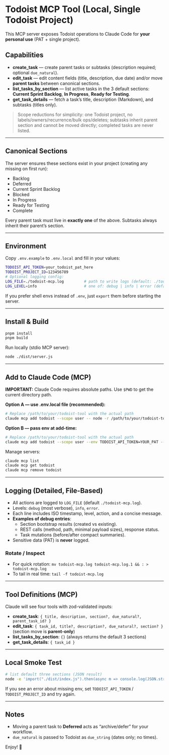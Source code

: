# Todoist MCP Tool (Local, Single Todoist Project)

This MCP server exposes Todoist operations to Claude Code for **your personal use** (PAT + single project).

## Capabilities
- **create_task** — create parent tasks or subtasks (description required; optional `due_natural`).
- **edit_task** — edit content fields (title, description, due date) and/or move **parent tasks** between canonical sections.
- **list_tasks_by_section** — list active tasks in the 3 default sections: **Current Sprint Backlog**, **In Progress**, **Ready for Testing**.
- **get_task_details** — fetch a task’s title, description (Markdown), and subtasks (titles only).

> Scope reductions for simplicity: one Todoist project, no labels/owners/recurrence/bulk ops/deletes; subtasks inherit parent section and cannot be moved directly; completed tasks are never listed.

---

## Canonical Sections
The server ensures these sections exist in your project (creating any missing on first run):

- Backlog
- Deferred
- Current Sprint Backlog
- Blocked
- In Progress
- Ready for Testing
- Complete

Every parent task must live in **exactly one** of the above. Subtasks always inherit their parent’s section.

---

## Environment
Copy `.env.example` to `.env.local` and fill in your values:

```bash
TODOIST_API_TOKEN=your_todoist_pat_here
TODOIST_PROJECT_ID=123456789
# Optional logging config:
LOG_FILE=./todoist-mcp.log         # path to write logs (default: ./todoist-mcp.log)
LOG_LEVEL=info                     # one of: debug | info | error (default: info)
```

If you prefer shell envs instead of `.env`, just `export` them before starting the server.

---

## Install & Build
```bash
pnpm install
pnpm build
```

Run locally (stdio MCP server):
```bash
node ./dist/server.js
```

---

## Add to Claude Code (MCP)

**IMPORTANT:** Claude Code requires absolute paths. Use `$PWD` to get the current directory path.

**Option A — use .env.local file (recommended):**
```bash
# Replace /path/to/your/todoist-tool with the actual path
claude mcp add todoist --scope user -- node -r /path/to/your/todoist-tool/node_modules/dotenv/config /path/to/your/todoist-tool/dist/server.js dotenv_config_path=/path/to/your/todoist-tool/.env.local
```

**Option B — pass env at add-time:**
```bash
# Replace /path/to/your/todoist-tool with the actual path  
claude mcp add todoist --scope user --env TODOIST_API_TOKEN=YOUR_PAT --env TODOIST_PROJECT_ID=123456789 --env LOG_LEVEL=debug --env LOG_FILE=/path/to/your/todoist-tool/todoist-mcp.log -- node /path/to/your/todoist-tool/dist/server.js
```

Manage servers:
```bash
claude mcp list
claude mcp get todoist
claude mcp remove todoist
```

---

## Logging (Detailed, File-Based)
- All actions are logged to `LOG_FILE` (default `./todoist-mcp.log`).
- Levels: `debug` (most verbose), `info`, `error`.
- Each line includes ISO timestamp, level, action, and a concise message.
- **Examples of debug entries**:
  - Section bootstrap results (created vs existing).
  - REST calls (method, path, minimal payload sizes), response status.
  - Task mutations (before/after compact summaries).
- Sensitive data (PAT) is **never** logged.

### Rotate / Inspect
- For quick rotation: `mv todoist-mcp.log todoist-mcp.log.1 && : > todoist-mcp.log`
- To tail in real time: `tail -f todoist-mcp.log`

---

## Tool Definitions (MCP)
Claude will see four tools with zod-validated inputs:

- **create_task**: `{ title, description, section?, due_natural?, parent_task_id? }`
- **edit_task**: `{ task_id, title?, description?, due_natural?, section? }` (section move is **parent-only**)
- **list_tasks_by_section**: `{}` (always returns the default 3 sections)
- **get_task_details**: `{ task_id }`

---

## Local Smoke Test
```bash
# list default three sections (JSON result)
node -e 'import("./dist/index.js").then(async m => console.log(JSON.stringify(await m.todoist_tool({action:"list_tasks_by_section",args:{}}),null,2)))'
```

If you see an error about missing env, set `TODOIST_API_TOKEN` / `TODOIST_PROJECT_ID` and try again.

---

## Notes
- Moving a parent task to **Deferred** acts as “archive/defer” for your workflow.
- `due_natural` is passed to Todoist as `due_string` (dates only; no times).

Enjoy! 🧰
